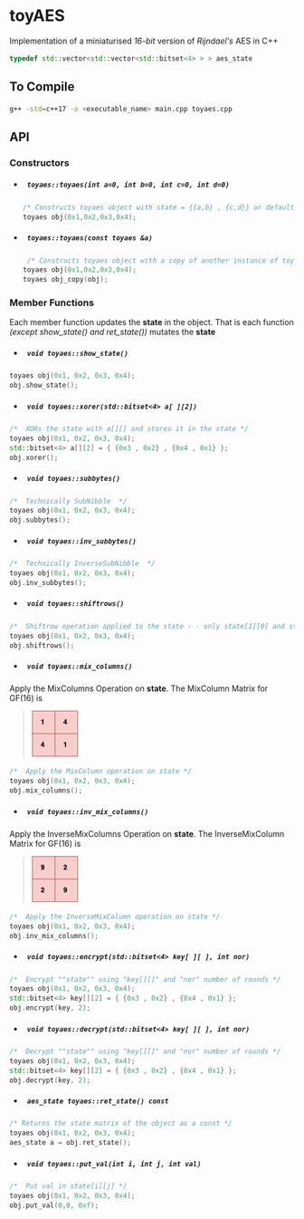 # toyAES
Implementation of a miniaturised *16-bit* version of *Rijndael's* AES in C++ 
```c++
typedef std::vector<std::vector<std::bitset<4> > > aes_state
```
## To Compile
```bash
g++ -std=c++17 -o <executable_name> main.cpp toyaes.cpp

```
## API 

### Constructors
- ##### ``` toyaes::toyaes(int a=0, int b=0, int c=0, int d=0)```
   ```c++
   /* Constructs toyaes object with state = {{a,b} , {c,d}} or default values 0 */
   toyaes obj(0x1,0x2,0x3,0x4);
   ```
- ##### ``` toyaes::toyaes(const toyaes &a)```
   ```c++
    /* Constructs toyaes object with a copy of another instance of toyaes class */
   toyaes obj(0x1,0x2,0x3,0x4);
   toyaes obj_copy(obj);
   ```
 
### Member Functions

Each member function updates the **state** in the object.
That is each function *(except show_state() and ret_state())* mutates the **state**

- ##### ``` void toyaes::show_state()```
```c++
toyaes obj(0x1, 0x2, 0x3, 0x4);
obj.show_state();
```
- ##### ``` void toyaes::xorer(std::bitset<4> a[ ][2])```
```c++
/*  XORs the state with a[][] and stores it in the state */
toyaes obj(0x1, 0x2, 0x3, 0x4);
std::bitset<4> a[][2] = { {0x3 , 0x2} , {0x4 , 0x1} };
obj.xorer();
```
- ##### ``` void toyaes::subbytes()```
```c++
/*  Technically SubNibble  */
toyaes obj(0x1, 0x2, 0x3, 0x4);
obj.subbytes();
```

- ##### ``` void toyaes::inv_subbytes()```
```c++
/*  Technically InverseSubNibble  */
toyaes obj(0x1, 0x2, 0x3, 0x4);
obj.inv_subbytes();
```
- ##### ``` void toyaes::shiftrows()```
```c++
/*  Shiftrow operation applied to the state - - only state[1][0] and state[1][1] are interchanged */
toyaes obj(0x1, 0x2, 0x3, 0x4);
obj.shiftrows();
```
- ##### ``` void toyaes::mix_columns()```
Apply the MixColumns Operation on **state**.
The MixColumn Matrix for GF(16) is
>  ![MixColumn](/images/mixcol.png)
```c++
/*  Apply the MixColumn operation on state */
toyaes obj(0x1, 0x2, 0x3, 0x4);
obj.mix_columns();
```

- ##### ``` void toyaes::inv_mix_columns()```
Apply the InverseMixColumns Operation on **state**.
The InverseMixColumn Matrix for GF(16) is
>  ![InverseMixColumn](/images/invmixcol.png)
```c++
/*  Apply the InverseMixColumn operation on state */
toyaes obj(0x1, 0x2, 0x3, 0x4);
obj.inv_mix_columns();
```

- ##### ``` void toyaes::encrypt(std::bitset<4> key[ ][ ], int nor)```
```c++
/*  Encrypt ""state"" using "key[][]" and "nor" number of rounds */
toyaes obj(0x1, 0x2, 0x3, 0x4);
std::bitset<4> key[][2] = { {0x3 , 0x2} , {0x4 , 0x1} };
obj.encrypt(key, 2);
```

- ##### ``` void toyaes::decrypt(std::bitset<4> key[ ][ ], int nor)```
```c++
/*  Decrypt ""state"" using "key[][]" and "nor" number of rounds */
toyaes obj(0x1, 0x2, 0x3, 0x4);
std::bitset<4> key[][2] = { {0x3 , 0x2} , {0x4 , 0x1} };
obj.decrypt(key, 2);
```

- ##### ``` aes_state toyaes::ret_state() const```
```c++
/* Returns the state matrix of the object as a const */
toyaes obj(0x1, 0x2, 0x3, 0x4);
aes_state a = obj.ret_state();
```

- ##### ``` void toyaes::put_val(int i, int j, int val)```
```c++
/*  Put val in state[i][j] */
toyaes obj(0x1, 0x2, 0x3, 0x4);
obj.put_val(0,0, 0xf);
```
        

